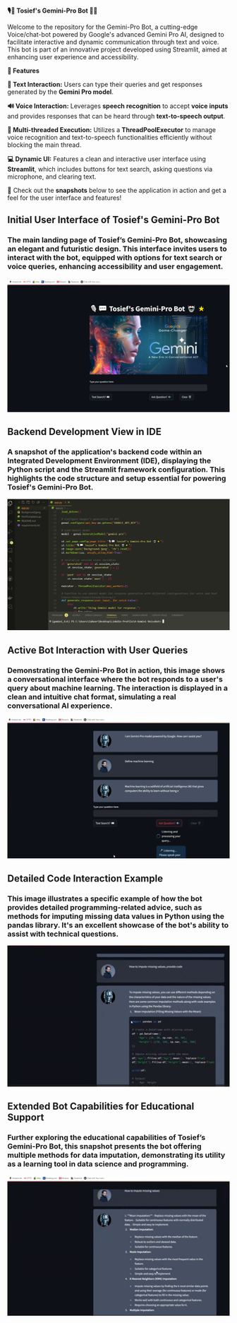 **🎙️💬 Tosief's Gemini-Pro Bot 🤖🌟**

Welcome to the repository for the Gemini-Pro Bot, a cutting-edge Voice/chat-bot powered by Google's advanced Gemini Pro AI, designed to facilitate interactive and dynamic communication through text and voice. This bot is part of an innovative project developed using Streamlit, aimed at enhancing user experience and accessibility.

**🌟 Features**

**📝 Text Interaction:** Users can type their queries and get responses generated by the **Gemini Pro model**.

**🔊 Voice Interaction:** Leverages **speech recognition** to accept **voice inputs** and provides responses that can be heard through **text-to-speech output**.

**🧵 Multi-threaded Execution:** Utilizes a **ThreadPoolExecutor** to manage voice recognition and text-to-speech functionalities efficiently without blocking the main thread.

**💻 Dynamic UI:** Features a clean and interactive user interface using **Streamlit**, which includes buttons for text search, asking questions via microphone, and clearing text.

📸 Check out the **snapshots** below to see the application in action and get a feel for the user interface and features!



## **Initial User Interface of Tosief's Gemini-Pro Bot**
### **The main landing page of Tosief’s Gemini-Pro Bot, showcasing an elegant and futuristic design. This interface invites users to interact with the bot, equipped with options for text search or voice queries, enhancing accessibility and user engagement.**
![Initial User Interface of Tosief's Gemini-Pro Bot](Snapshots/1.png)


## **Backend Development View in IDE**
### **A snapshot of the application's backend code within an Integrated Development Environment (IDE), displaying the Python script and the Streamlit framework configuration. This highlights the code structure and setup essential for powering Tosief's Gemini-Pro Bot.**
![Backend Development View in IDE](Snapshots/2.png)


## **Active Bot Interaction with User Queries**
### **Demonstrating the Gemini-Pro Bot in action, this image shows a conversational interface where the bot responds to a user's query about machine learning. The interaction is displayed in a clean and intuitive chat format, simulating a real conversational AI experience.**
![Active Bot Interaction with User Queries](Snapshots/3.png)

## **Detailed Code Interaction Example**
### **This image illustrates a specific example of how the bot provides detailed programming-related advice, such as methods for imputing missing data values in Python using the pandas library. It's an excellent showcase of the bot's ability to assist with technical questions.**
![Detailed Code Interaction Example](Snapshots/4.png)


## **Extended Bot Capabilities for Educational Support**
### **Further exploring the educational capabilities of Tosief’s Gemini-Pro Bot, this snapshot presents the bot offering multiple methods for data imputation, demonstrating its utility as a learning tool in data science and programming.**
![Extended Bot Capabilities for Educational Support](Snapshots/5.png)
